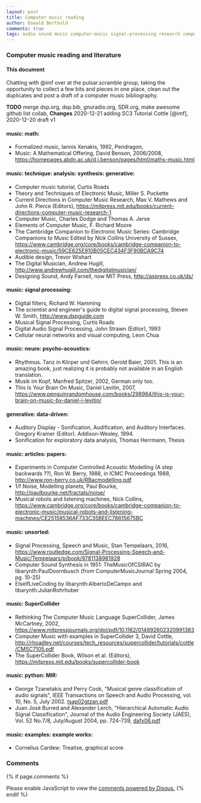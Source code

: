 ```yaml
---
layout: post
title: Computer music reading
author: Oswald Berthold
comments: true
tags: audio sound music computer-music signal-processing research compmus dsp smp jcl gt
---
```


### Computer music reading and literature

#### This document

Chatting with @imf over at the pulsar.scramble group, taking the
opportunity to collect a few bits and pieces in one place, clean out
the duplicates and post a draft of a computer music bibliography.

**TODO** merge dsp.org, dsp.bib, gnuradio.org, SDR.org, make awesome
github list collab, **Changes** 2020-12-21 adding SC3 Tutorial Cottle
[@imf], 2020-12-20 draft v1

#### music: math:
- Formalized music, Iannis Xenakis, 1992, Pendragon, 
- Music: A Mathematical Offering, David Benson, 2006/2008, <https://homepages.abdn.ac.uk/d.j.benson/pages/html/maths-music.html>

#### music: technique: analysis: synthesis: generative:
- Computer music tutorial, Curtis Roads
- Theory and Techniques of Electronic Music, Miller S. Puckette
- Current Directions in Computer Music Research, Max V. Mathews and John R. Pierce (Editors), <https://mitpress.mit.edu/books/current-directions-computer-music-research-1>
- Computer Music, Charles Dodge and Thomas A. Jerse
- Elements of Computer Music, F. Richard Moore
- The Cambridge Companion to Electronic Music Series: Cambridge Companions to Music Edited by *Nick Collins* University of Sussex, <https://www.cambridge.org/core/books/cambridge-companion-to-electronic-music/59CE625E910B05CEC434F3F90BCA9C74>
- Audible design, Trevor Wishart
- The Digital Musician, Andrew Hugill, <http://www.andrewhugill.com/thedigitalmusician/>
- Designing Sound, Andy Farnell, now MIT Press, <http://aspress.co.uk/ds/>

#### music: signal processing:
- Digital filters, Richard W. Hamming
- The scientist and engineer's guide to digital signal processing, Steven W. Smith, <http://www.dspguide.com>
- Musical Signal Processing, Curtis Roads
- Digital Audio Signal Processing, John Strawn (Editor), 1993
- Cellular neural networks and visual computing, Leon Chua

#### music: neuro: psycho-acoustics:
- Rhythmus. Tanz in Körper und Gehirn, Gerold Baier, 2001. This is an amazing book, just realizing it is probably not available in an English translation.
- Musik im Kopf, Manfred Spitzer, 2002, German only too.
- This Is Your Brain On Music, Daniel Levitin, 2007, <https://www.penguinrandomhouse.com/books/298964/this-is-your-brain-on-music-by-daniel-j-levitin/>

#### generative: data-driven:
- Auditory Display - Sonification, Audification, and Auditory Interfaces. Gregory Kramer (Editor). Addison-Wesley, 1994.
- Sonification for exploratory data analysis, Thomas Herrmann, Thesis

#### music: articles: papers:
- Experiments in Computer Controlled Acoustic Modelling (A step backwards ??), Ron W. Berry, 1988, in ICMC Proceedings 1988, <http://www.ron-berry.co.uk/RBacmodelling.pdf>
- 1/f Noise, Modelling planets, Paul Bourke, <http://paulbourke.net/fractals/noise/>
- Musical robots and listening machines, Nick Collins, <https://www.cambridge.org/core/books/cambridge-companion-to-electronic-music/musical-robots-and-listening-machines/CE25158536AF733C35BEEC78615675BC>

#### music: unsorted:
- Signal Processing, Speech and Music, Stan Tempelaars, 2016, <https://www.routledge.com/Signal-Processing-Speech-and-Music/Tempelaars/p/book/9781138981928>
- Computer Sound Synthesis in 1951: TheMusicOfCSIRAC by libarynth:PaulDoornbusch (from ComputerMusicJournal Spring 2004, pg. 10-25)
- ElseIfLiveCoding by libarynth:AlbertoDeCampo and libarynth:JulianRohrhuber

#### music: SuperCollider
- Rethinking The Computer Music Language SuperCollider, James McCartney, 2002, <https://www.mitpressjournals.org/doi/pdf/10.1162/014892602320991383>
- Computer Music with examples in SuperCollider 3, David Cottle, <http://rhoadley.net/courses/tech_resources/supercollider/tutorials/cottle/CMSC7105.pdf>
- The SuperCollider Book, Wilson et al. (Editors), <https://mitpress.mit.edu/books/supercollider-book>

#### music: python: MIR:

- George Tzanetakis and Perry Cook, "Musical genre classification of audio signals", IEEE Transactions on Speech and Audio Processing, vol. 10, No. 5, July 2002. [tsap02gtzan.pdf](/home/lib/topics/classification/tsap02gtzan.pdf)
- Juan José Burred and Alexander Lerch, "Hierarchical Automatic Audio Signal Classification", Journal of the Audio Engineering Society (JAES), Vol. 52 No.7/8, July/August 2004, pp. 724-739, [dafx06.pdf](/home/lib/topics/classification/dafx06.pdf)

#### music: examples: example works:
- Cornelius Cardew: Treatise, graphical score

### Comments

{% if page.comments %}
<div id="disqus_thread"></div>
<script>

/**
*  RECOMMENDED CONFIGURATION VARIABLES: EDIT AND UNCOMMENT THE SECTION BELOW TO INSERT DYNAMIC VALUES FROM YOUR PLATFORM OR CMS.
*  LEARN WHY DEFINING THESE VARIABLES IS IMPORTANT: https://disqus.com/admin/universalcode/#configuration-variables*/
/*
var disqus_config = function () {
this.page.url = PAGE_URL;  // Replace PAGE_URL with your page's canonical URL variable
this.page.identifier = PAGE_IDENTIFIER; // Replace PAGE_IDENTIFIER with your page's unique identifier variable
};
*/
(function() { // DON'T EDIT BELOW THIS LINE
var d = document, s = d.createElement('script');
s.src = '//x75.disqus.com/embed.js';
s.setAttribute('data-timestamp', +new Date());
(d.head || d.body).appendChild(s);
})();
</script>
<noscript>Please enable JavaScript to view the <a href="https://disqus.com/?ref_noscript">comments powered by Disqus.</a></noscript>
{% endif %}

